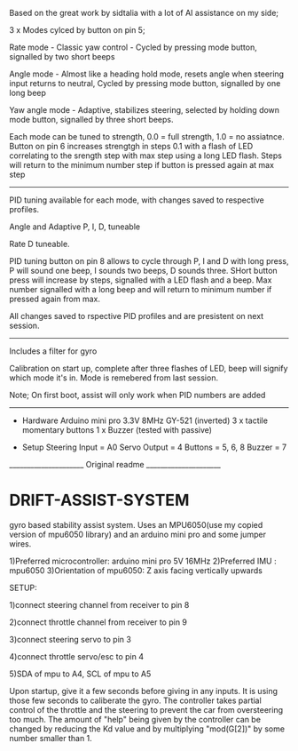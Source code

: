 Based on the great work by sidtalia with a lot of AI assistance on my side;

3 x Modes cylced by button on pin 5;

Rate mode - Classic yaw control - Cycled by pressing mode button, signalled by two short beeps

Angle mode - Almost like a heading hold mode, resets angle when steering input returns to neutral, Cycled by pressing mode button, signalled by one long beep

Yaw angle mode - Adaptive, stabilizes steering, selected by holding down mode button, signalled by three short beeps.

Each mode can be tuned to strength, 0.0 = full strength, 1.0 = no assiatnce. Button on pin 6 increases strengtgh in steps 0.1 with a flash of LED correlating to the srength step with max 
step using a long LED flash. Steps will return to the minimum number step if button is pressed again at max step 

_____________________

PID tuning available for each mode, with changes saved to respective profiles. 

Angle and Adaptive P, I, D, tuneable

Rate D tuneable. 

PID tuning button on pin 8 allows to cycle through P, I and D with long press, P will sound one beep, I sounds two beeps, D sounds three. SHort button press will increase by steps, signalled with a LED flash and a beep. Max number signalled with a long beep and will return to minimum number if pressed again from max.

All changes saved to rspective PID profiles and are presistent on next session.

_____________________

Includes a filter for gyro

Calibration on start up, complete after three flashes of LED, beep will signify which mode it's in. Mode is remebered from last session. 

Note; On first boot, assist will only work when PID numbers are added 

_____________________

- Hardware 
Arduino mini pro 3.3V 8MHz
GY-521 (inverted)
3 x tactile momentary buttons
1 x Buzzer (tested with passive)

- Setup
  Steering Input = A0
  Servo Output = 4
  Buttons = 5, 6, 8
  Buzzer = 7



_____________________ Original readme _____________________


# DRIFT-ASSIST-SYSTEM
gyro based stability assist system. Uses an MPU6050(use my copied version of mpu6050 library) and an arduino mini pro and some jumper wires.

1)Preferred microcontroller: arduino mini pro 5V 16MHz
2)Preferred IMU : mpu6050
3)Orientation of mpu6050: Z axis facing vertically upwards

SETUP: 

1)connect steering channel from receiver to pin 8

2)connect throttle channel from receiver to pin 9

3)connect steering servo to pin 3

4)connect throttle servo/esc to pin 4

5)SDA of mpu to A4, SCL of mpu to A5 

Upon startup, give it a few seconds before giving in any inputs. It is using those few seconds to caliberate the gyro. 
The controller takes partial control of the throttle and the steering to prevent the car from oversteering too much. The amount of "help"
being given by the controller can be changed by reducing the Kd value and by multiplying "mod(G[2])" by some number smaller than 1.
